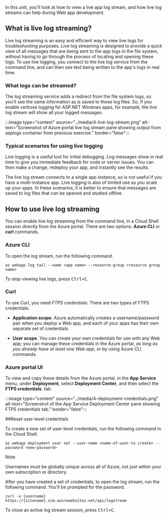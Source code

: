 In this unit, you'll look at how to view a live app log stream, and how live log streams can help during Web app development. 

## What is live log streaming?

Live log streaming is an easy and efficient way to view live logs for troubleshooting purposes. Live log streaming is designed to provide a quick view of all messages that are being sent to the app logs in the file system, without having to go through the process of locating and opening these logs. To use live logging, you connect to the live log service from the command line, and can then see text being written to the app's logs in real time.

### What logs can be streamed?

The log streaming service adds a redirect from the file system logs, so you'll see the same information as is saved to those log files. So, if you enable verbose logging for ASP.NET Windows apps, for example, the live log stream will show all your logged messages.

:::image type="content" source="../media/4-live-log-stream.png" alt-text="Screenshot of Azure portal live log stream pane showing output from asplogs container from previous exercise." border="false":::

### Typical scenarios for using live logging

Live logging is a useful tool for initial debugging. Log messages show in real time to give you immediate feedback for code or server issues. You can then make a change, redeploy your app, and instantly see the results.

The live log stream connects to a single app instance, so is not useful if you have a multi-instance app. Live logging is also of limited use as you scale up your apps. In these scenarios, it is better to ensure that messages are saved to log files that can be opened and studied offline.

## How to use live log streaming

You can enable live log streaming from the command line, in a Cloud Shell session directly from the Azure portal. There are two options: **Azure CLI** or **curl** commands.

### Azure CLI

To open the log stream, run the following command.

```
az webapp log tail --name <app name> --resource-group <resource group name>
```

To stop viewing live logs, press <kbd>Ctrl+C</kbd>.

### Curl

To use Curl, you need *FTPS credentials*. There are two types of FTPS credentials:

- **Application scope**. Azure automatically creates a username/password pair when you deploy a Web app, and each of your apps has their own separate set of credentials.

- **User scope**. You can create your own credentials for use with any Web app; you can manage these credentials in the Azure portal, *as long as you already have at least one Web app*, or by using Azure CLI commands.

### Azure portal UI

To view and copy these details from the Azure portal, in the **App Service** menu, under **Deployment**, select **Deployment Center**, and then select the **FTPS credentials**. tab.

:::image type="content" source="../media/4-deployment-credentials.png" alt-text="Screenshot of the App Service Deployment Center pane showing FTPS credentials tab." border="false":::

##Reset user-level credentials

To create a new set of user-level credentials, run the following command in the Cloud Shell.

```
az webapp deployment user set --user-name <name-of-user-to create> --password <new-password>
```

> [!NOTE]
> Usernames must be globally unique across all of Azure, not just within your own subscription or directory.

After you have created a set of credentials, to open the log stream, run the following command. You'll be prompted for the password.

```azcli
curl -u {username} https://{sitename}.scm.azurewebsites.net/api/logstream
```

To close an active log stream session, press <kbd>Ctrl+C</kbd>.

